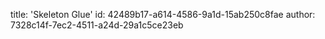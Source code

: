 title: 'Skeleton Glue'
id: 42489b17-a614-4586-9a1d-15ab250c8fae
author: 7328c14f-7ec2-4511-a24d-29a1c5ce23eb
